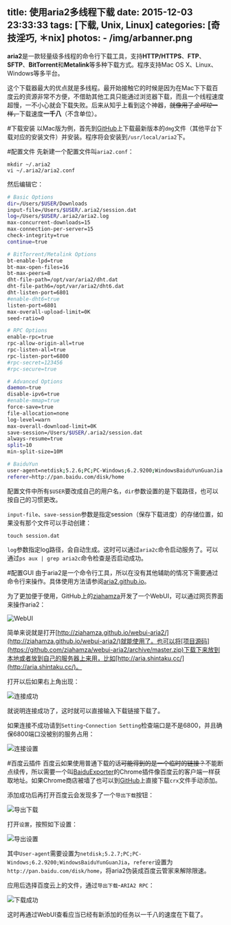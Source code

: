 title: 使用aria2多线程下载
date: 2015-12-03 23:33:33
tags: [下载, Unix, Linux]
categories: [奇技淫巧, ＊nix]
photos: 
	- /img/arbanner.png
---
**aria2**是一款轻量级多线程的命令行下载工具，支持**HTTP/HTTPS**、**FTP**、**SFTP**、**BitTorrent**和**Metalink**等多种下载方式。程序支持Mac OS X、Linux、Windows等多平台。

这个下载器最大的优点就是多线程。最开始接触它的时候是因为在Mac下下载百度云的资源非常不方便，不借助其他工具只能通过浏览器下载，而且一个线程速度超慢，一不小心就会下载失败。后来从知乎上看到这个神器，~~就像用了*金坷垃*一样，~~下载速度**一千八**（不含单位）。

#下载安装
以Mac版为例，首先到[GitHub](https://github.com/tatsuhiro-t/aria2/releases)上下载最新版本的`dmg`文件（其他平台下载对应的安装文件）并安装。程序将会安装到`/usr/local/aria2`下。

#配置文件
先新建一个配置文件叫`aria2.conf`：

	mkdir ~/.aria2
	vi ~/.aria2/aria2.conf
	
然后编辑它：

```bash
# Basic Options
dir=/Users/$USER/Downloads
input-file=/Users/$USER/.aria2/session.dat
log=/Users/$USER/.aria2/aria2.log
max-concurrent-downloads=15
max-connection-per-server=15
check-integrity=true
continue=true

# BitTorrent/Metalink Options
bt-enable-lpd=true
bt-max-open-files=16
bt-max-peers=8
dht-file-path=/opt/var/aria2/dht.dat
dht-file-path6=/opt/var/aria2/dht6.dat
dht-listen-port=6801
#enable-dht6=true
listen-port=6801
max-overall-upload-limit=0K
seed-ratio=0

# RPC Options
enable-rpc=true
rpc-allow-origin-all=true
rpc-listen-all=true
rpc-listen-port=6800
#rpc-secret=123456
#rpc-secure=true

# Advanced Options
daemon=true
disable-ipv6=true
#enable-mmap=true
force-save=true
file-allocation=none
log-level=warn
max-overall-download-limit=0K
save-session=/Users/$USER/.aria2/session.dat
always-resume=true
split=10
min-split-size=10M

# BaiduYun
user-agent=netdisk;5.2.6;PC;PC-Windows;6.2.9200;WindowsBaiduYunGuanJia
referer=http://pan.baidu.com/disk/home
```
配置文件中所有`$USER`要改成自己的用户名，`dir`参数设置的是下载路径，也可以按自己的习惯更改。

`input-file`、`save-session`参数是指定session（保存下载进度）的存储位置，如果没有那个文件可以手动创建：

	touch session.dat

`log`参数指定log路径，会自动生成。这时可以通过`aria2c`命令启动服务了。可以通过`ps aux | grep aria2c`命令检查是否启动成功。

#配置GUI
由于aria2是一个命令行工具，所以在没有其他辅助的情况下需要通过命令行来操作。具体使用方法请参阅[aria2.github.io](https://aria2.github.io/)。

为了更加便于使用，GitHub上的[ziahamza](https://github.com/ziahamza)开发了一个WebUI，可以通过网页界面来操作aria2：

![WebUI](/img/arui.png)	

简单来说就是打开[http://ziahamza.github.io/webui-aria2/](http://ziahamza.github.io/webui-aria2/)就能使用了。也可以将[项目源码](https://github.com/ziahamza/webui-aria2/archive/master.zip)下载下来放到本地或者放到自己的服务器上来用，比如[http://aria.shintaku.cc/](http://aria.shintaku.cc/)。

打开以后如果右上角出现：

![连接成功](/img/arsuccess.png)	
	
就说明连接成功了，这时就可以直接输入下载链接下载了。

如果连接不成功请到`Setting`-`Connection Setting`检查端口是不是6800，并且确保6800端口没被别的服务占用：

![连接设置](/img/arsetting.png)	

#百度云插件
百度云如果使用普通下载的话~~可能得到的是一个临时的链接？~~不能断点续传，所以需要一个叫[BaiduExporter](https://chrome.google.com/webstore/detail/baiduexporter/mjaenbjdjmgolhoafkohbhhbaiedbkno)的Chrome插件像百度云的客户端一样获取地址。如果Chrome商店被墙了也可以到[GitHub](https://github.com/acgotaku/BaiduExporter/releases)上直接下载`crx`文件手动添加。

添加成功后再打开百度云会发现多了一个`导出下载`按钮：

![导出下载](/img/arbaiduyun.png)	

打开`设置`，按照如下设置：

![导出设置](/img/aryunsetting.png)

其中`User-agent`需要设置为`netdisk;5.2.7;PC;PC-Windows;6.2.9200;WindowsBaiduYunGuanJia`，`referer`设置为`http://pan.baidu.com/disk/home`，将aria2伪装成百度云管家来解除限速。

应用后选择百度云上的文件，通过`导出下载`-`ARIA2 RPC`：

![下载成功](/img/ardownload.png)

这时再通过WebUI查看应当已经有新添加的任务以一千八的速度在下载了。